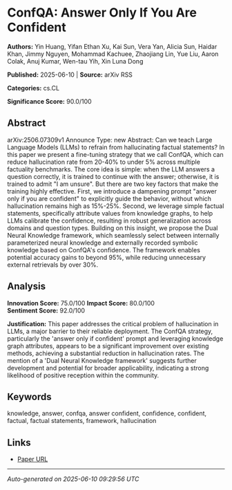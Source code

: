 # ConfQA: Answer Only If You Are Confident

**Authors:** Yin Huang, Yifan Ethan Xu, Kai Sun, Vera Yan, Alicia Sun, Haidar Khan, Jimmy Nguyen, Mohammad Kachuee, Zhaojiang Lin, Yue Liu, Aaron Colak, Anuj Kumar, Wen-tau Yih, Xin Luna Dong

**Published:** 2025-06-10 | **Source:** arXiv RSS

**Categories:** cs.CL

**Significance Score:** 90.0/100

## Abstract

arXiv:2506.07309v1 Announce Type: new 
Abstract: Can we teach Large Language Models (LLMs) to refrain from hallucinating factual statements? In this paper we present a fine-tuning strategy that we call ConfQA, which can reduce hallucination rate from 20-40% to under 5% across multiple factuality benchmarks. The core idea is simple: when the LLM answers a question correctly, it is trained to continue with the answer; otherwise, it is trained to admit "I am unsure". But there are two key factors that make the training highly effective. First, we introduce a dampening prompt "answer only if you are confident" to explicitly guide the behavior, without which hallucination remains high as 15%-25%. Second, we leverage simple factual statements, specifically attribute values from knowledge graphs, to help LLMs calibrate the confidence, resulting in robust generalization across domains and question types. Building on this insight, we propose the Dual Neural Knowledge framework, which seamlessly select between internally parameterized neural knowledge and externally recorded symbolic knowledge based on ConfQA's confidence. The framework enables potential accuracy gains to beyond 95%, while reducing unnecessary external retrievals by over 30%.

## Analysis

**Innovation Score:** 75.0/100
**Impact Score:** 80.0/100  
**Sentiment Score:** 92.0/100

**Justification:** This paper addresses the critical problem of hallucination in LLMs, a major barrier to their reliable deployment. The ConfQA strategy, particularly the 'answer only if confident' prompt and leveraging knowledge graph attributes, appears to be a significant improvement over existing methods, achieving a substantial reduction in hallucination rates. The mention of a 'Dual Neural Knowledge framework' suggests further development and potential for broader applicability, indicating a strong likelihood of positive reception within the community.

## Keywords

knowledge, answer, confqa, answer confident, confidence, confident, factual, factual statements, framework, hallucination

## Links

- [Paper URL](https://arxiv.org/abs/2506.07309)

---
*Auto-generated on 2025-06-10 09:29:56 UTC*
